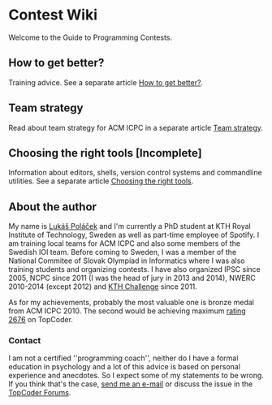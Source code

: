 # Contest Wiki

Welcome to the Guide to Programming Contests.

## How to get better?

Training advice. See a separate article [How to get better?](get-better.md).

## Team strategy

Read about team strategy for ACM ICPC in a separate article [Team strategy](team-strategy.md).

## Choosing the right tools [Incomplete]

Information about editors, shells, version control systems and commandline utilities. See a separate article [Choosing the right tools](tools.md).


## About the author
My name is [Lukáš Poláček](http://www.csc.kth.se/~polacek/) and I'm currently a PhD student at KTH Royal Institute of Technology, Sweden as well as part-time employee of Spotify. I am training local teams for ACM ICPC and also some members of the Swedish IOI team. Before coming to Sweden, I was a member of the National Commitee of Slovak Olympiad in Informatics where I was also training students and organizing contests. I have also organized IPSC since 2005, NCPC since 2011 (I was the head of jury in 2013 and 2014), NWERC 2010-2014 (except 2012) and [KTH Challenge](http://challenge.csc.kth.se/) since 2011.

As for my achievements, probably the most valuable one is bronze medal from ACM ICPC 2010. The second would be achieving maximum [rating 2676](http://community.topcoder.com/tc?module=MemberProfile&cr=14769155) on TopCoder.

### Contact <a id="contact"></a>
I am not a certified ''programming coach'', neither do I have a formal education in psychology and a lot of this advice is based on personal experience and anecdotes. So I expect some of my statements to be wrong. If you think that's the case,  [send me an e-mail](mailto:polacek+wiki@csc.kth.se) or discuss the issue in the [TopCoder Forums](http://apps.topcoder.com/forums/?module=Thread&threadID=783336).
